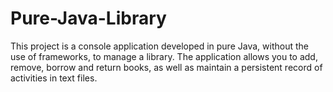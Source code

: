 # Pure-Java-Library
This project is a console application developed in pure Java, without the use of frameworks, to manage a library. The application allows you to add, remove, borrow and return books, as well as maintain a persistent record of activities in text files.
